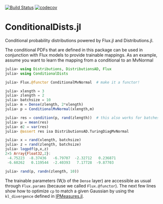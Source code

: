 [![Build Status](https://travis-ci.com/aicenter/ConditionalDists.jl.svg?branch=master)](https://travis-ci.com/aicenter/ConditionalDists.jl)
[![codecov](https://codecov.io/gh/aicenter/ConditionalDists.jl/branch/master/graph/badge.svg)](https://codecov.io/gh/aicenter/ConditionalDists.jl)

# ConditionalDists.jl

Conditional probability distributions powered by Flux.jl and Distributions.jl.

The conditional PDFs that are defined in this package can be used in
conjunction with Flux models to provide trainable mappings. As an example,
assume you want to learn the mapping from a conditional to an MvNormal

```julia
julia> using Distributions, DistributionsAD, Flux
julia> using ConditionalDists

julia> Flux.@functor ConditionalMvNormal  # make it a functor!

julia> xlength = 3
julia> zlength = 2
julia> batchsize = 10
julia> m = Dense(zlength, 2*xlength)
julia> p = ConditionalMvNormal(xlength,m)

julia> res = condition(p, rand(zlength))  # this also works for batches!
julia> μ = mean(res)
julia> σ2 = var(res)
julia> @assert res isa DistributionsAD.TuringDiagMvNormal

julia> x = rand(xlength, batchsize)
julia> z = rand(zlength, batchsize)
julia> logpdf(p,x,z)
2×5 Array{Float32,2}:
 -4.75223  -8.37436   -6.79707  -2.32712   0.236871
 -6.60262   0.119544  -2.40393   7.17728  -9.87703 

julia> rand(p, randn(zlength, 10))
```
The trainable parameters (W,b of the `Dense` layer) are accessible as usual
through `Flux.params` (because we called `Flux.@functor`).  The next few lines
show how to optimize `cp` to match a given Gaussian by using the
`kl_divergence` defined in [IPMeasures.jl](https://github.com/aicenter/IPMeasures.jl).